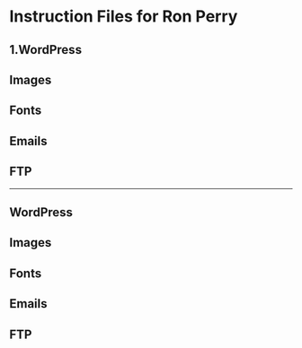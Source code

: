 # Instruction Files for Ron Perry

## 1.WordPress
## Images
## Fonts
## Emails
## FTP

---

## WordPress
## Images
## Fonts
## Emails
## FTP
